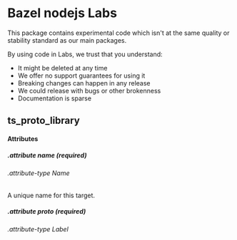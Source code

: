 <!-- *********************
title: Labs
toc: true
nav: rule
********************* -->
# Bazel nodejs Labs

This package contains experimental code which isn't at the same quality or stability standard as our main packages.

By using code in Labs, we trust that you understand:

- It might be deleted at any time
- We offer no support guarantees for using it
- Breaking changes can happen in any release
- We could release with bugs or other brokenness
- Documentation is sparse



## ts_proto_library



#### Attributes


##### .attribute name (required)


###### .attribute-type Name
A unique name for this target.


##### .attribute proto (required)


###### .attribute-type Label

